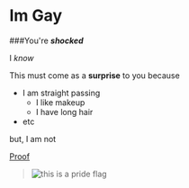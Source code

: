 # Im Gay

###You're ***shocked***

I *know*

This must come as a **surprise** to you because

- I am straight passing
  - I like makeup
  - I have long hair
- etc

but, I am not

[Proof](https://www.youtube.com)

>![this is a pride flag](download.png)
